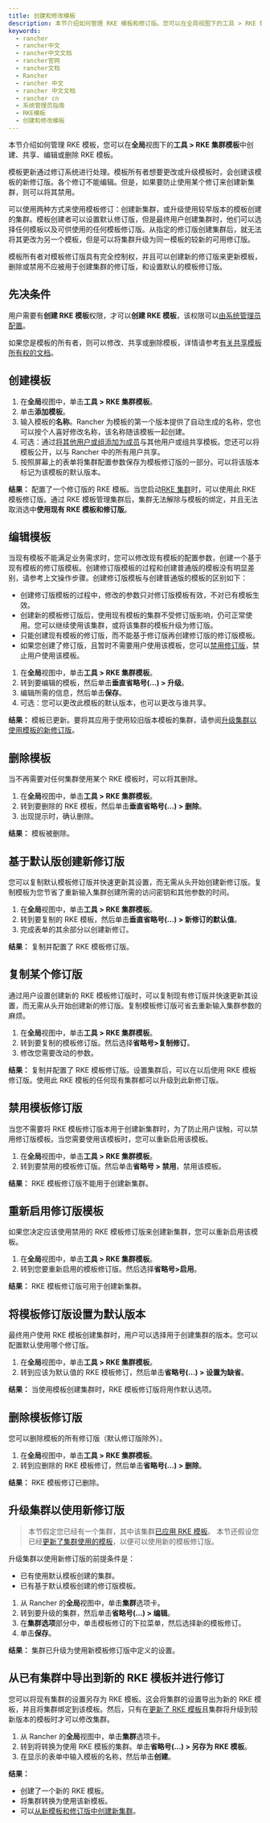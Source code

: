 ```yaml
---
title: 创建和修改模板
description: 本节介绍如何管理 RKE 模板和修订版。您可以在全局视图下的工具 > RKE 集群模板中创建，共享，更新和删除模板。模板更新通过修订系统进行处理。模板所有者想要更改或升级模板时，会创建该模板的新修订版。各个修订不能编辑。但是，如果要防止使用某个修订来创建新集群，则可以将其禁用。可以使用两种方式来使用模板修订：创建新集群，或升级使用较早版本的模板创建的集群。模板创建者可以设置默认修订版，但是最终用户创建集群时，他们可以选择任何模板以及可供使用的任何模板修订版。从指定的修订版创建集群后，就无法将其更改为另一个模板，但是可以将集群升级为同一模板的较新的可用修订版。模板所有者对模板修订版具有完全控制权，并且可以创建新的修订版来更新模板，删除或禁用不应被用于创建集群的修订版，和设置默认的模板修订版。
keywords:
  - rancher
  - rancher中文
  - rancher中文文档
  - rancher官网
  - rancher文档
  - Rancher
  - rancher 中文
  - rancher 中文文档
  - rancher cn
  - 系统管理员指南
  - RKE模板
  - 创建和修改模板
---
```


本节介绍如何管理 RKE 模板，您可以在**全局**视图下的**工具 > RKE 集群模板**中创建、共享、编辑或删除 RKE 模板。

模板更新通过修订系统进行处理。模板所有者想要更改或升级模板时，会创建该模板的新修订版。各个修订不能编辑。但是，如果要防止使用某个修订来创建新集群，则可以将其禁用。

可以使用两种方式来使用模板修订：创建新集群，或升级使用较早版本的模板创建的集群。模板创建者可以设置默认修订版，但是最终用户创建集群时，他们可以选择任何模板以及可供使用的任何模板修订版。从指定的修订版创建集群后，就无法将其更改为另一个模板，但是可以将集群升级为同一模板的较新的可用修订版。

模板所有者对模板修订版具有完全控制权，并且可以创建新的修订版来更新模板，删除或禁用不应被用于创建集群的修订版，和设置默认的模板修订版。

## 先决条件

用户需要有**创建 RKE 模板**权限，才可以**创建 RKE 模板**，该权限可以[由系统管理员配置](/docs/rancher2.5/admin-settings/rke-templates/creator-permissions/)。

如果您是模板的所有者，则可以修改、共享或删除模板，详情请参考[有关共享模板所有权的文档](/docs/rancher2.5/admin-settings/rke-templates/template-access-and-sharing/)。

## 创建模板

1. 在**全局**视图中，单击**工具 > RKE 集群模板**。
2. 单击**添加模板**。
3. 输入模板的**名称**。Rancher 为模板的第一个版本提供了自动生成的名称，您也可以按个人喜好修改名称，该名称随该模板一起创建。
4. 可选：通过[将其他用户或组添加为成员](/docs/rancher2.5/admin-settings/rke-templates/template-access-and-sharing/)与其他用户或组共享模板。您还可以将模板公开，以与 Rancher 中的所有用户共享。
5. 按照屏幕上的表单将集群配置参数保存为模板修订版的一部分。可以将该版本标记为该模板的默认版本。

**结果：** 配置了一个修订版的 RKE 模板。当您启动[RKE 集群](/docs/rancher2.5/cluster-provisioning/rke-clusters/)时，可以使用此 RKE 模板修订版。通过 RKE 模板管理集群后，集群无法解除与模板的绑定，并且无法取消选中**使用现有 RKE 模板和修订版**。

## 编辑模板

当现有模板不能满足业务需求时，您可以修改现有模板的配置参数，创建一个基于现有模板的修订版模板。创建修订版模板的过程和创建普通版的模板没有明显差别，请参考上文操作步骤。创建修订版模板与创建普通版的模板的区别如下：

- 创建修订版模板的过程中，修改的参数只对修订版模板有效，不对已有模板生效。
- 创建新的模板修订版后，使用现有模板的集群不受修订版影响，仍可正常使用。您可以继续使用该集群，或将该集群的模板升级为修订版。
- 只能创建现有模板的修订版，而不能基于修订版再创建修订版的修订版模板。
- 如果您创建了修订版，且暂时不需要用户使用该模板，您可以[禁用修订版](#禁用模板修订版)，禁止用户使用该模板。

1. 在**全局**视图中，单击**工具 > RKE 集群模板**。
2. 转到要编辑的模板，然后单击**垂直省略号(...) > 升级**。
3. 编辑所需的信息，然后单击**保存**。
4. 可选：您可以更改此模板的默认版本，也可以更改与谁共享。

**结果：** 模板已更新。要将其应用于使用较旧版本模板的集群，请参阅[升级集群以使用模板的新修订版](#升级集群以使用新修订版)。

## 删除模板

当不再需要对任何集群使用某个 RKE 模板时，可以将其删除。

1. 在**全局**视图中，单击**工具 > RKE 集群模板**。
2. 转到要删除的 RKE 模板，然后单击**垂直省略号(...) > 删除**。
3. 出现提示时，确认删除。

**结果：** 模板被删除。

## 基于默认版创建新修订版

您可以复制默认模板修订版并快速更新其设置，而无需从头开始创建新修订版。复制模板为您节省了重新输入集群创建所需的访问密钥和其他参数的时间。

1. 在**全局**视图中，单击**工具 > RKE 集群模板**。
2. 转到要复制的 RKE 模板，然后单击**垂直省略号(...) > 新修订的默认值**。
3. 完成表单的其余部分以创建新修订。

**结果：** 复制并配置了 RKE 模板修订版。

## 复制某个修订版

通过用户设置创建新的 RKE 模板修订版时，可以复制现有修订版并快速更新其设置，而无需从头开始创建新的修订版。复制模板修订版可省去重新输入集群参数的麻烦。

1. 在**全局**视图中，单击**工具 > RKE 集群模板**。
2. 转到要复制的模板修订版。然后选择**省略号>复制修订**。
3. 修改您需要改动的参数。

**结果：** 复制并配置了 RKE 模板修订版。设置集群后，可以在以后使用 RKE 模板修订版。使用此 RKE 模板的任何现有集群都可以升级到此新修订版。

## 禁用模板修订版

当您不需要将 RKE 模板修订版本用于创建新集群时，为了防止用户误触，可以禁用修订版模板。当您需要使用该模板时，您可以重新启用该模板。

1. 在**全局**视图中，单击**工具 > RKE 集群模板**。
2. 转到要禁用的模板修订版。然后单击**省略号 > 禁用**，禁用该模板。

**结果：** RKE 模板修订版不能用于创建新集群。

## 重新启用修订版模板

如果您决定应该使用禁用的 RKE 模板修订版来创建新集群，您可以重新启用该模板。

1. 在**全局**视图中，单击**工具 > RKE 集群模板**。
2. 转到您要重新启用的模板修订版。然后选择**省略号>启用**。

**结果：** RKE 模板修订版可用于创建新集群。

## 将模板修订版设置为默认版本

最终用户使用 RKE 模板创建集群时，用户可以选择用于创建集群的版本。您可以配置默认使用哪个修订版。

1. 在**全局**视图中，单击**工具 > RKE 集群模板**。
2. 转到应该为默认值的 RKE 模板修订，然后单击**省略号(...) > 设置为缺省**。

**结果：** 当使用模板创建集群时，RKE 模板修订版将用作默认选项。

## 删除模板修订版

您可以删除模板的所有修订版（默认修订版除外）。

1. 在**全局**视图中，单击**工具 > RKE 集群模板**。
2. 转到应删除的 RKE 模板修订，然后单击**省略号(...) > 删除**。

**结果：** RKE 模板修订已删除。

## 升级集群以使用新修订版

> 本节假定您已经有一个集群，其中该集群[已应用 RKE 模板](/docs/rancher2.5/admin-settings/rke-templates/applying-templates/)。
> 本节还假设您已经[更新了集群使用的模板](#更新模板)，以便可以使用新的模板修订版。

升级集群以使用新修订版的前提条件是：

- 已有使用默认模板创建的集群。
- 已有基于默认模板创建的修订版模板。

1. 从 Rancher 的**全局**视图中，单击**集群**选项卡。
2. 转到要升级的集群，然后单击**省略号(...) > 编辑**。
3. 在**集群选项**部分中，单击模板修订的下拉菜单，然后选择新的模板修订。
4. 单击**保存**。

**结果：** 集群已升级为使用新模板修订版中定义的设置。

## 从已有集群中导出到新的 RKE 模板并进行修订

您可以将现有集群的设置另存为 RKE 模板。这会将集群的设置导出为新的 RKE 模板，并且将集群绑定到该模板。然后，只有在[更新了 RKE 模板](/docs/rancher2.5/admin-settings/rke-templates/creating-and-revising/)且集群将升级到较新版本的模板时才可以修改集群。

1. 从 Rancher 的**全局**视图中，单击**集群**选项卡。
2. 转到将转换为使用 RKE 模板的集群。单击**省略号(...) > 另存为 RKE 模板**。
3. 在显示的表单中输入模板的名称，然后单击**创建**。

**结果：**

- 创建了一个新的 RKE 模板。
- 将集群转换为使用该新模板。
- 可以[从新模板和修订版中创建新集群](/docs/rancher2.5/admin-settings/rke-templates/applying-templates/)。

